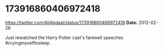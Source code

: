# 173916860406972418
https://twitter.com/AliAbdaal/status/173916860406972418
**Date:** 2012-02-26

Just rewatched the Harry Potter cast's farewell speeches #cryingmyselftosleep
